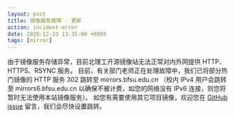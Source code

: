 ```yaml
---
layout: post
title: 镜像服务故障 - 更新
action: incident-error
date: 2020-12-23 13:35:00 +0800
tags: [mirror]
---
```


由于镜像服务存储异常，目前北理工开源镜像站无法正常对内外网提供 HTTP、HTTPS、RSYNC 服务。
目前，有关部门老师正在处理故障中，我们已将部分热门镜像的 HTTP 服务 302 跳转至 mirrors.bfsu.edu.cn
（校内 IPv4 用户会跳转至 mirrors6.bfsu.edu.cn 以确保不被计费，如您的网络没有 IPv6 连接，则您将暂时无法使用本站镜像服务）。
如您有需要使用其它项目镜像，欢迎您在 [GitHub issue](https://github.com/BITNP/issues/issues/27) 留言，我们会尽快设置跳转。
